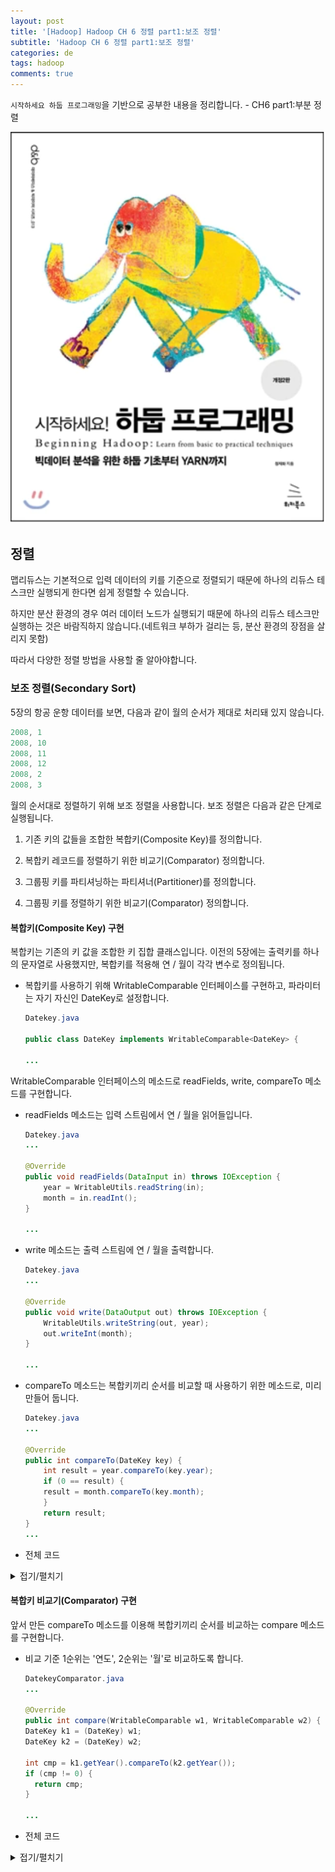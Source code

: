 ```yaml
---
layout: post
title: '[Hadoop] Hadoop CH 6 정렬 part1:보조 정렬'
subtitle: 'Hadoop CH 6 정렬 part1:보조 정렬'
categories: de
tags: hadoop
comments: true
---
```

`시작하세요 하둡 프로그래밍`을 기반으로 공부한 내용을 정리합니다. - CH6 part1:부분 정렬

![img](/assets/img/post/hadoop/hadoop_book.png)

## 정렬

맵리듀스는 기본적으로 입력 데이터의 키를 기준으로 정렬되기 때문에 하나의 리듀스 테스크만 실행되게 한다면 쉽게 정렬할 수 있습니다.

하지만 분산 환경의 경우 여러 데이터 노드가 실행되기 때문에 하나의 리듀스 테스크만 실행하는 것은 바람직하지 않습니다.(네트워크 부하가 걸리는 등, 분산 환경의 장점을 살리지 못함)

따라서 다양한 정렬 방법을 사용할 줄 알아야합니다.

### 보조 정렬(Secondary Sort)

5장의 항공 운항 데이터를 보면, 다음과 같이 월의 순서가 제대로 처리돼 있지 않습니다.

```java
2008, 1
2008, 10
2008, 11
2008, 12
2008, 2
2008, 3
```

월의 순서대로 정렬하기 위해 보조 정렬을 사용합니다. 보조 정렬은 다음과 같은 단계로 실행됩니다.

1. 기존 키의 값들을 조합한 복합키(Composite Key)를 정의합니다.

2. 복합키 레코드를 정렬하기 위한 비교기(Comparator) 정의합니다.

3. 그룹핑 키를 파티셔닝하는 파티셔너(Partitioner)를 정의합니다.

4. 그룹핑 키를 정렬하기 위한 비교기(Comparator) 정의합니다.

#### 복합키(Composite Key) 구현

복합키는 기존의 키 값을 조합한 키 집합 클래스입니다.
이전의 5장에는 출력키를 하나의 문자열로 사용했지만, 복합키를 적용해 연 / 월이 각각 변수로 정의됩니다.

- 복합키를 사용하기 위해 WritableComparable 인터페이스를 구현하고, 파라미터는 자기 자신인 DateKey로 설정합니다.

    ```java
    Datekey.java

    public class DateKey implements WritableComparable<DateKey> {

    ...
    ```

WritableComparable 인터페이스의 메소드로 readFields, write, compareTo 메소드를 구현합니다.

- readFields 메소드는 입력 스트림에서 연 / 월을 읽어들입니다.

    ```java
    Datekey.java
    ...

    @Override
    public void readFields(DataInput in) throws IOException {
        year = WritableUtils.readString(in);
        month = in.readInt();
    }

    ...
    ```

- write 메소드는 출력 스트림에 연 / 월을 출력합니다.

    ```java
    Datekey.java
    ...

    @Override
    public void write(DataOutput out) throws IOException {
        WritableUtils.writeString(out, year);
        out.writeInt(month);
    }

    ...
    ```

- compareTo 메소드는 복합키끼리 순서를 비교할 때 사용하기 위한 메소드로, 미리 만들어 둡니다. 

    ```java
    Datekey.java
    ...

    @Override
    public int compareTo(DateKey key) {
        int result = year.compareTo(key.year);
        if (0 == result) {
        result = month.compareTo(key.month);
        }
        return result;
    }
    ...
    ```

- 전체 코드

<details markdown="1">
<summary>접기/펼치기</summary>

```java
Datekey.java
import org.apache.hadoop.io.WritableComparable;
import org.apache.hadoop.io.WritableUtils;

import java.io.DataInput;
import java.io.DataOutput;
import java.io.IOException;

public class DateKey implements WritableComparable<DateKey> {

  private String year;
  private Integer month;

  public DateKey() {
  }

  public DateKey(String year, Integer date) {
    this.year = year;
    this.month = date;
  }

  public String getYear() {
    return year;
  }

  public void setYear(String year) {
    this.year = year;
  }

  public Integer getMonth() {
    return month;
  }

  public void setMonth(Integer month) {
    this.month = month;
  }

  @Override
  public String toString() {
    return (new StringBuilder()).append(year).append(",").append(month)
      .toString();
  }

  @Override
  public void readFields(DataInput in) throws IOException {
    year = WritableUtils.readString(in);
    month = in.readInt();
  }

  @Override
  public void write(DataOutput out) throws IOException {
    WritableUtils.writeString(out, year);
    out.writeInt(month);
  }

  @Override
  public int compareTo(DateKey key) {
    int result = year.compareTo(key.year);
    if (0 == result) {
      result = month.compareTo(key.month);
    }
    return result;
  }
}
```

</details>

#### 복합키 비교기(Comparator) 구현

앞서 만든 compareTo 메소드를 이용해 복합키끼리 순서를 비교하는 compare 메소드를 구현합니다.

- 비교 기준 1순위는 '연도', 2순위는 '월'로 비교하도록 합니다.

    ```java
    DatekeyComparator.java
    ...

    @Override
    public int compare(WritableComparable w1, WritableComparable w2) {
    DateKey k1 = (DateKey) w1;
    DateKey k2 = (DateKey) w2;

    int cmp = k1.getYear().compareTo(k2.getYear());
    if (cmp != 0) {
      return cmp;
    }

    ...
    ```

- 전체 코드

<details markdown="1">
<summary>접기/펼치기</summary>

```java
import org.apache.hadoop.io.WritableComparable;
import org.apache.hadoop.io.WritableComparator;

public class DateKeyComparator extends WritableComparator {
  protected DateKeyComparator() {
    super(DateKey.class, true);
  }

  @SuppressWarnings("rawtypes")
  @Override
  public int compare(WritableComparable w1, WritableComparable w2) {
    DateKey k1 = (DateKey) w1;
    DateKey k2 = (DateKey) w2;

    int cmp = k1.getYear().compareTo(k2.getYear());
    if (cmp != 0) {
      return cmp;
    }

    return k1.getMonth() == k2.getMonth() ? 0 : (k1.getMonth() < k2
      .getMonth() ? -1 : 1);
  }
}
```

#### 그룹 키 파티셔너(Partitioner)구현

파티셔너(Partitioner)는 맵 태스크의 출력 데이터를 리듀스 테스크의 입력 데이터로 보낼지 결정합니다.

파티셔닝된 데이터는 맵 태스크의 출력 데이터 키 값에 따라 정렬됩니다.

- 여기서는 연도를 그룹키로 사용하므로, getPartition 메서드는 연도에 대한 해시 코드를 조회해 파티션 번호를 생성합니다.

    ```java
    GroupKeyPartitioner.java
    ...

    @Override
    public int getPartition(DateKey key, IntWritable val, int numPartitions) {
        int hash = key.getYear().hashCode();
        int partition = hash % numPartitions;
        return partition;
    }

    ...
    ```

- 전체 코드

<details markdown="1">
<summary>접기/펼치기</summary>

```java
GroupKeyPartitioner.java
import org.apache.hadoop.io.IntWritable;
import org.apache.hadoop.mapreduce.Partitioner;

public class GroupKeyPartitioner extends Partitioner<DateKey, IntWritable> {

  @Override
  public int getPartition(DateKey key, IntWritable val, int numPartitions) {
    int hash = key.getYear().hashCode();
    int partition = hash % numPartitions;
    return partition;
  }
}
```

#### 그룹 키 비교기(Comparator) 구현

위에서 그룹키로 정한 연도를 비교하는 단계입니다.

- `compare` 메서드는 앞의 복합키 비교기와 거의 유사하며, 연도만 비교하면 되기 때문에 월을 비교하는 부분은 빠져있습니다.

    ```java
    GroupKeyComparator.java
    ...

    @Override
    public int compare(WritableComparable w1, WritableComparable w2) {
        DateKey k1 = (DateKey) w1;
        DateKey k2 = (DateKey) w2;

        return k1.getYear().compareTo(k2.getYear());
    }

    ...
    ```

- 전체 코드

<details markdown="1">
<summary>접기/펼치기</summary>

```java
GroupKeyComparator.java
import org.apache.hadoop.io.WritableComparable;
import org.apache.hadoop.io.WritableComparator;

public class GroupKeyComparator extends WritableComparator {

  protected GroupKeyComparator() {
    super(DateKey.class, true);
  }

  @SuppressWarnings("rawtypes")
  @Override
  public int compare(WritableComparable w1, WritableComparable w2) {
    DateKey k1 = (DateKey) w1;
    DateKey k2 = (DateKey) w2;

    return k1.getYear().compareTo(k2.getYear());
  }
}
```

#### 매퍼 구현

복합키를 사용한 매퍼를 구현한 코드입니다.

- 매퍼 코드는 5장에서 작성한 코드와 거의 유사하나, 데이터 타입을 DateKey로 바꿔줍니다

    ```java
    DelayCountMapperWithDateKey.java
    ...

    public class DelayCountMapperWithDateKey extends Mapper<LongWritable, Text, DateKey, IntWritable>
    
    ...
    ```

- 출발 지연과 도착 지연을 구분하기 위해 연도 앞에 D(Departure)와 A(Arrive)를 붙여줍니다.

    ```java
    DelayCountMapperWithDateKey.java
    ...

    outputKey.setYear("D," + parser.getYear());
    outputKey.setMonth(parser.getMonth());
            
    outputKey.setYear("A," + parser.getYear());
    outputKey.setMonth(parser.getMonth());

    ...
    ```

- 전체 코드

<details markdown="1">
<summary>접기/펼치기</summary>

```java
DelayCountMapperWithDateKey.java
import org.apache.hadoop.io.IntWritable;
import org.apache.hadoop.io.LongWritable;
import org.apache.hadoop.io.Text;
import org.apache.hadoop.mapreduce.Mapper;
import wikibooks.hadoop.chapter05.DelayCounters;
import wikibooks.hadoop.common.AirlinePerformanceParser;

import java.io.IOException;

public class DelayCountMapperWithDateKey extends Mapper<LongWritable, Text, DateKey, IntWritable> {
  private final static IntWritable outputValue = new IntWritable(1);
  private DateKey outputKey = new DateKey();

  public void map(LongWritable key, Text value, Context context) throws IOException, InterruptedException {
    AirlinePerformanceParser parser = new AirlinePerformanceParser(value);

    if (parser.isDepartureDelayAvailable()) {
      if (parser.getDepartureDelayTime() > 0) {
        outputKey.setYear("D," + parser.getYear());
        outputKey.setMonth(parser.getMonth());

        context.write(outputKey, outputValue);
      } 
      else if (parser.getDepartureDelayTime() == 0) {
        context.getCounter(DelayCounters.scheduled_departure).increment(1);
      } 
      else if (parser.getDepartureDelayTime() < 0) {
        context.getCounter(DelayCounters.early_departure).increment(1);
      }
    } 
    else {
      context.getCounter(DelayCounters.not_available_departure).increment(1);
    }
    
    if (parser.isArriveDelayAvailable()) {
      if (parser.getArriveDelayTime() > 0) {
        outputKey.setYear("A," + parser.getYear());
        outputKey.setMonth(parser.getMonth());

        context.write(outputKey, outputValue);
      } 
      else if (parser.getArriveDelayTime() == 0) {
        context.getCounter(DelayCounters.scheduled_arrival).increment(1);
      } 
      else if (parser.getArriveDelayTime() < 0) {
        context.getCounter(DelayCounters.early_arrival).increment(1);
      }
    } 
    else {
      context.getCounter(DelayCounters.not_available_arrival).increment(1);
    }
  }
}
```

#### 리듀서 구현

리듀서는 매퍼의 출력 데이터를 받아 월별로 지연 횟수를 합산합니다.

- 리듀서 코드도 5장에서 작성한 코드와 거의 유사하며, 데이터 타입을 DateKey로 바꿔줍니다

    ```java
    DelayCountReducerWithDateKey.java
    ...

    public class DelayCountReducerWithDateKey extends Reducer<DateKey, IntWritable, DateKey, IntWritable>

    ...
    ```

- 월별로 지연 횟수를 합산해야하므로 Iterable 객체를 이용해 순회합니다.

- 이때 백업된 월과 현재 데이터의 월이 일치하지 않으면 백업된 지연 횟수를 출력하고 합산 변수를 0으로 초기화합니다.

    ```java
    DelayCountReducerWithDateKey.java
    ...

    for (IntWritable value : values) {
        if (bMonth != key.getMonth()) {
          result.set(sum);
          outputKey.setYear(key.getYear().substring(2));
          outputKey.setMonth(bMonth);
          mos.write("arrival", outputKey, result);
          sum = 0;
        }
        sum += value.get();
        bMonth = key.getMonth();
    }

    ...
    ```

- Iterable 객체가 모두 순회되고 월 데이터가 일치하면 합산 값을 출력합니다.

    ```java
    DelayCountReducerWithDateKey.java
    ...

    if (key.getMonth() == bMonth) {
        outputKey.setYear(key.getYear().substring(2));
        outputKey.setMonth(key.getMonth());
        result.set(sum);
        mos.write("arrival", outputKey, result);
    }

    ...
    ```

- 전체 코드

<details markdown="1">
<summary>접기/펼치기</summary>

```java
DelayCountMapperWithDateKey.java
import org.apache.hadoop.io.IntWritable;
import org.apache.hadoop.mapreduce.Reducer;
import org.apache.hadoop.mapreduce.lib.output.MultipleOutputs;

import java.io.IOException;

public class DelayCountReducerWithDateKey extends
  Reducer<DateKey, IntWritable, DateKey, IntWritable> {

  private MultipleOutputs<DateKey, IntWritable> mos;
  private DateKey outputKey = new DateKey();

  private IntWritable result = new IntWritable();

  @Override
  public void setup(Context context) throws IOException, InterruptedException {
    mos = new MultipleOutputs<DateKey, IntWritable>(context);
  }

  public void reduce(DateKey key, Iterable<IntWritable> values, Context context) throws IOException, InterruptedException {
    String[] colums = key.getYear().split(",");

    int sum = 0;
    Integer bMonth = key.getMonth();

    if (colums[0].equals("D")) {
      for (IntWritable value : values) {
        if (bMonth != key.getMonth()) {
          result.set(sum);
          outputKey.setYear(key.getYear().substring(2));
          outputKey.setMonth(bMonth);
          mos.write("departure", outputKey, result);
          sum = 0;
        }
        sum += value.get();
        bMonth = key.getMonth();
      }
      if (key.getMonth() == bMonth) {
        outputKey.setYear(key.getYear().substring(2));
        outputKey.setMonth(key.getMonth());
        result.set(sum);
        mos.write("departure", outputKey, result);
      }
    } 
    else {
      for (IntWritable value : values) {
        if (bMonth != key.getMonth()) {
          result.set(sum);
          outputKey.setYear(key.getYear().substring(2));
          outputKey.setMonth(bMonth);
          mos.write("arrival", outputKey, result);
          sum = 0;
        }
        sum += value.get();
        bMonth = key.getMonth();
      }
      if (key.getMonth() == bMonth) {
        outputKey.setYear(key.getYear().substring(2));
        outputKey.setMonth(key.getMonth());
        result.set(sum);
        mos.write("arrival", outputKey, result);
      }
    }
  }

  @Override
  public void cleanup(Context context) throws IOException,
    InterruptedException {
    mos.close();
  }
}
```

#### 드라이버 구현

앞서 구현한 클래스들을 구동하는 드라이버 클래스를 구현합니다.

- 그룹키 파티셔너, 그룹키 비교기, 복합키 비교기를 잡에 등록합니다.

    ```java
    DelayCountWithDateKey.java
    ...

    job.setPartitionerClass(GroupKeyPartitioner.class);
    job.setGroupingComparatorClass(GroupKeyComparator.class);
    job.setSortComparatorClass(DateKeyComparator.class);

    ...
    ```

- 출력 데이터 포맷에 복합키와 지연 횟수를 설정합니다.

    ```java
    DelayCountWithDateKey.java
    ...

    job.setMapOutputKeyClass(DateKey.class);
    job.setMapOutputValueClass(IntWritable.class);

    job.setOutputKeyClass(DateKey.class);
    job.setOutputValueClass(IntWritable.class);

    ...
    ```

- 전체 코드

<details markdown="1">
<summary>접기/펼치기</summary>

```java
DelayCountWithDateKey.java
import org.apache.hadoop.conf.Configuration;
import org.apache.hadoop.conf.Configured;
import org.apache.hadoop.fs.Path;
import org.apache.hadoop.io.IntWritable;
import org.apache.hadoop.mapreduce.Job;
import org.apache.hadoop.mapreduce.lib.input.FileInputFormat;
import org.apache.hadoop.mapreduce.lib.input.TextInputFormat;
import org.apache.hadoop.mapreduce.lib.output.FileOutputFormat;
import org.apache.hadoop.mapreduce.lib.output.MultipleOutputs;
import org.apache.hadoop.mapreduce.lib.output.TextOutputFormat;
import org.apache.hadoop.util.GenericOptionsParser;
import org.apache.hadoop.util.Tool;
import org.apache.hadoop.util.ToolRunner;

public class DelayCountWithDateKey extends Configured implements Tool {

  public static void main(String[] args) throws Exception {
    int res = ToolRunner.run(new Configuration(), new DelayCountWithDateKey(), args);
    System.out.println("MR-Job Result:" + res);
  }

  public int run(String[] args) throws Exception {
    String[] otherArgs = new GenericOptionsParser(getConf(), args).getRemainingArgs();

    if (otherArgs.length != 2) {
      System.err.println("Usage: DelayCountWithDateKey <in> <out>");
      System.exit(2);
    }
    
    Job job = new Job(getConf(), "DelayCountWithDateKey");

    FileInputFormat.addInputPath(job, new Path(otherArgs[0]));
    FileOutputFormat.setOutputPath(job, new Path(otherArgs[1]));

    job.setJarByClass(DelayCountWithDateKey.class);
    job.setPartitionerClass(GroupKeyPartitioner.class);
    job.setGroupingComparatorClass(GroupKeyComparator.class);
    job.setSortComparatorClass(DateKeyComparator.class);

    job.setMapperClass(DelayCountMapperWithDateKey.class);
    job.setReducerClass(DelayCountReducerWithDateKey.class);

    job.setMapOutputKeyClass(DateKey.class);
    job.setMapOutputValueClass(IntWritable.class);

    job.setInputFormatClass(TextInputFormat.class);
    job.setOutputFormatClass(TextOutputFormat.class);

    job.setOutputKeyClass(DateKey.class);
    job.setOutputValueClass(IntWritable.class);

    MultipleOutputs.addNamedOutput(job, "departure",
      TextOutputFormat.class, DateKey.class, IntWritable.class);
    MultipleOutputs.addNamedOutput(job, "arrival", TextOutputFormat.class,
      DateKey.class, IntWritable.class);

    job.waitForCompletion(true);
    return 0;
  }
}
```

### Reference

1. 시작하세요 하둡 프로그래밍
2. [어초 어초님 tistory 블로그](https://eochodevlog.tistory.com/39?category=920528)
